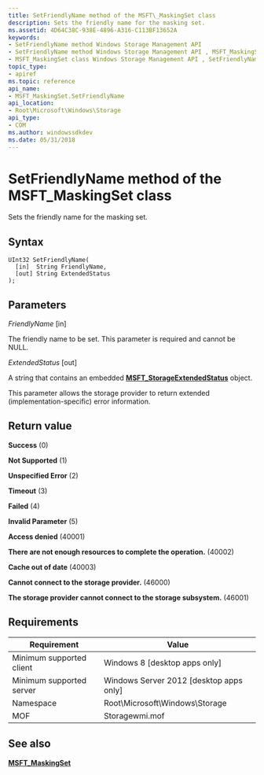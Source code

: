 ```yaml
---
title: SetFriendlyName method of the MSFT\_MaskingSet class
description: Sets the friendly name for the masking set.
ms.assetid: 4D64C38C-938E-4896-A316-C113BF13652A
keywords:
- SetFriendlyName method Windows Storage Management API
- SetFriendlyName method Windows Storage Management API , MSFT_MaskingSet class
- MSFT_MaskingSet class Windows Storage Management API , SetFriendlyName method
topic_type:
- apiref
ms.topic: reference
api_name:
- MSFT_MaskingSet.SetFriendlyName
api_location:
- Root\Microsoft\Windows\Storage
api_type:
- COM
ms.author: windowssdkdev
ms.date: 05/31/2018
---
```


# SetFriendlyName method of the MSFT\_MaskingSet class

Sets the friendly name for the masking set.

## Syntax


```mof
UInt32 SetFriendlyName(
  [in]  String FriendlyName,
  [out] String ExtendedStatus
);
```



## Parameters

 

*FriendlyName* \[in\]
 

The friendly name to be set. This parameter is required and cannot be NULL.

 

*ExtendedStatus* \[out\]
 

A string that contains an embedded [**MSFT\_StorageExtendedStatus**](msft-storageextendedstatus.md) object.

This parameter allows the storage provider to return extended (implementation-specific) error information.

 

## Return value

 

**Success** (0)
 

**Not Supported** (1)
 

**Unspecified Error** (2)
 

**Timeout** (3)
 

**Failed** (4)
 

**Invalid Parameter** (5)
 

**Access denied** (40001)
 

**There are not enough resources to complete the operation.** (40002)
 

**Cache out of date** (40003)
 

**Cannot connect to the storage provider.** (46000)
 

**The storage provider cannot connect to the storage subsystem.** (46001)
 

## Requirements



| Requirement | Value |
|-------------------------------------|-------------------------------------------------------------------------------------------|
| Minimum supported client | Windows 8 \[desktop apps only\]                                                |
| Minimum supported server | Windows Server 2012 \[desktop apps only\]                                      |
| Namespace                | Root\\Microsoft\\Windows\\Storage                                              |
| MOF                      |  Storagewmi.mof  |



## See also

 

[**MSFT\_MaskingSet**](msft-maskingset.md)
 

 

 





